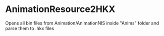 # AnimationResource2HKX
Opens all bin files from Animation/AnimationNIS inside "Anims" folder and parse them to .hkx files
